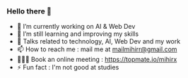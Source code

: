 ### Hello there 👋






- 🔭 I’m currently working on AI & Web Dev
- 🌱 I’m still learning and improving my skills 
- 💬 Talks related to technology, AI, Web Dev and my work
- 📫 How to reach me : mail me at mailmihirr@gmail.com
- 🧑🏻‍💻 Book an online meeting : https://topmate.io/mihirx
- ⚡ Fun fact : I'm not good at studies
